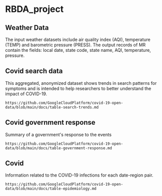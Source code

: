 # RBDA_project
## Weather Data
The input weather datasets include air quality index (AQI), temperature (TEMP) and barometric pressure (PRESS).
The output records of MR contain the fields: local date, state code, state name, AQI, temperature, pressure.

## Covid search data
This aggregated, anonymized dataset shows trends in search patterns for symptoms and is intended to help researchers to better understand the impact of COVID-19.
```
https://github.com/GoogleCloudPlatform/covid-19-open-data/blob/main/docs/table-search-trends.md
```

## Covid government response
Summary of a government's response to the events
```
https://github.com/GoogleCloudPlatform/covid-19-open-data/blob/main/docs/table-government-response.md
```

## Covid 
Information related to the COVID-19 infections for each date-region pair.
```
https://github.com/GoogleCloudPlatform/covid-19-open-data/blob/main/docs/table-epidemiology.md
```